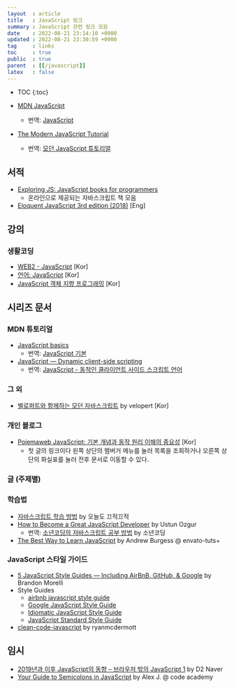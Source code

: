 ```yaml
---
layout  : article
title   : JavaScript 링크
summary : JavaScript 관련 링크 모음
date    : 2022-08-21 23:14:10 +0900
updated : 2022-08-21 23:30:59 +0900
tag     : links
toc     : true
public  : true
parent  : [[/javascript]]
latex   : false
---
```

* TOC
{:toc}

* [MDN JavaScript](https://developer.mozilla.org/en-US/docs/Web/JavaScript)
    * 번역: [JavaScript](https://developer.mozilla.org/ko/docs/Web/JavaScript)
* [The Modern JavaScript Tutorial](https://javascript.info)
    * 번역: [모던 JavaScript 튜토리얼](https://ko.javascript.info)

## 서적

* [Exploring JS: JavaScript books for programmers](https://exploringjs.com)
    * 온라인으로 제공되는 자바스크립트 책 모음
* [Eloquent JavaScript 3rd edition (2018)](https://eloquentjavascript.net) [Eng]

## 강의

### 생활코딩

* [WEB2 - JavaScript](https://opentutorials.org/course/3085) [Kor]
* [언어: JavaScript](https://opentutorials.org/course/743) [Kor]
* [JavaScript 객체 지향 프로그래밍](https://opentutorials.org/module/4047) [Kor]

## 시리즈 문서

### MDN 튜토리얼

* [JavaScript basics](https://developer.mozilla.org/en-US/docs/Learn/Getting_started_with_the_web/JavaScript_basics)
    * 번역: [JavaScript 기본](https://developer.mozilla.org/ko/docs/Learn/Getting_started_with_the_web/JavaScript_basics)
* [JavaScript — Dynamic client-side scripting](https://developer.mozilla.org/en-US/docs/Learn/JavaScript)
    * 번역: [JavaScript - 동적인 클라이언트 사이드 스크립트 언어](https://developer.mozilla.org/ko/docs/Learn/JavaScript)

### 그 외

* [벨로퍼트와 함께하는 모던 자바스크립트](https://learnjs.vlpt.us) by velopert [Kor]

### 개인 블로그

* [Poiemaweb JavaScript: 기본 개념과 동작 원리 이해의 중요성](https://poiemaweb.com/coding) [Kor]
    * 첫 글의 링크이다 왼쪽 상단의 헴버거 메뉴를 눌러 목록을 조회하거나 오른쪽 상단의 화실표를 눌러 전후 문서로 이동할 수 있다.

### 글 (주제별)

### 학습법

* [자바스크립트 학습 방법](https://perfectacle.github.io/2017/08/08/js-how-to-learn/) by 오늘도 끄적끄적
* [How to Become a Great JavaScript Developer](http://blog.ustunozgur.com/javascript/programming/books/videos/2015/06/17/how_to_be_a_great_javascript_software_developer.html) by Ustun Ozgur
    * 번역: [소년코딩의 자바스크립트 공부 방법](https://boycoding.tistory.com/1) by 소년코딩
* [The Best Way to Learn JavaScript](https://code.tutsplus.com/tutorials/the-best-way-to-learn-javascript--net-21954) by Andrew Burgess @ envato-tuts+

### JavaScript 스타일 가이드

* [5 JavaScript Style Guides — Including AirBnB, GitHub, & Google](https://codeburst.io/5-javascript-style-guides-including-airbnb-github-google-88cbc6b2b7aa) by Brandon Morelli
* Style Guides
    * [airbnb javascript style guide](https://github.com/airbnb/javascript)
    * [Google JavaScript Style Guide](https://google.github.io/styleguide/jsguide.html)
    * [Idiomatic JavaScript Style Guide](https://github.com/rwaldron/idiomatic.js/)
    * [JavaScript Standard Style Guide](https://github.com/standard/standard)
* [clean-code-javascript](https://github.com/ryanmcdermott/clean-code-javascript) by ryanmcdermott

## 임시

* [2019년과 이후 JavaScript의 동향 – 브라우저 밖의 JavaScript 1](https://d2.naver.com/helloworld/7700312) by D2 Naver
* [Your Guide to Semicolons in JavaScript](https://news.codecademy.com/your-guide-to-semicolons-in-javascript/) by Alex J. @ code academy
